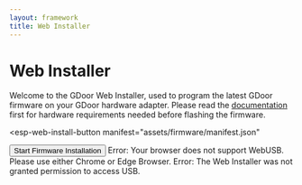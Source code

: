 ```yaml
---
layout: framework
title: Web Installer
---
```

<script
  type="module"
  src="https://unpkg.com/esp-web-tools@10/dist/web/install-button.js?module"
></script>

# Web Installer
Welcome to the GDoor Web Installer, used to program the latest GDoor firmware
on your GDoor hardware adapter. Please read the [documentation](/documentation/getting-started.html) first
for hardware requirements needed before flashing the firmware.

<esp-web-install-button
  manifest="assets/firmware/manifest.json"
>
<button class="button" slot="activate">Start Firmware Installation</button>
<span id="unsupported" slot="unsupported">Error: Your browser does not support WebUSB. Please use either Chrome or Edge Browser.</span>
<span id="not-allowed" slot="not-allowed">Error: The Web Installer was not granted permission to access USB.</span>
</esp-web-install-button>